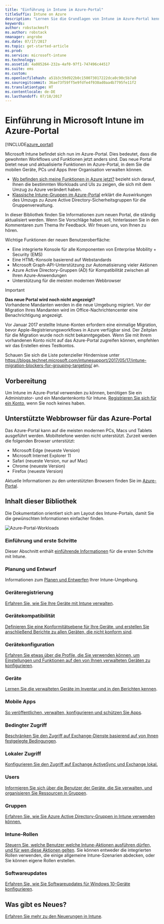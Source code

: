 ```yaml
---
title: "Einführung in Intune im Azure-Portal"
titleSuffix: Intune on Azure
description: "Lernen Sie die Grundlagen von Intune im Azure-Portal kennen, und erfahren Sie, wie es Ihnen beim Verwalten Ihrer Geräte helfen kann."
keywords: 
author: robstackmsft
ms.author: robstack
nmanager: angrobe
ms.date: 07/17/2017
ms.topic: get-started-article
ms.prod: 
ms.service: microsoft-intune
ms.technology: 
ms.assetid: 4a085264-232a-4af0-97f1-747496c44517
ms.suite: ems
ms.custom: 
ms.openlocfilehash: a51b3c59d922b0c150073017222dca0c90c5b7a0
ms.sourcegitcommit: 36ae73f59ff5e9fdfe4f930ad0aa4b7795fe11f2
ms.translationtype: HT
ms.contentlocale: de-DE
ms.lasthandoff: 07/18/2017
---
```

# <a name="introduction-to-microsoft-intune-in-the-azure-portal"></a>Einführung in Microsoft Intune im Azure-Portal


[!INCLUDE[azure_portal](./includes/azure_portal.md)]

Microsoft Intune befindet sich nun im Azure-Portal. Dies bedeutet, dass die gewohnten Workflows und Funktionen jetzt anders sind.
Das neue Portal bietet neue und aktualisierte Funktionen im Azure-Portal, in dem Sie die mobilen Geräte, PCs und Apps Ihrer Organisation verwalten können.

* [Wo befinden sich meine Funktionen in Azure jetzt?](ui-changes.md) bezieht sich darauf, Ihnen die bestimmten Workloads und UIs zu zeigen, die sich mit dem Umzug zu Azure verändert haben.
* [Klassische Intune-Gruppen im Azure-Portal](groups-get-started.md) erklärt die Auswirkungen des Umzugs zu Azure Active Directory-Sicherheitsgruppen für die Gruppenverwaltung.




In dieser Bibliothek finden Sie Informationen zum neuen Portal, die ständig aktualisiert werden. Wenn Sie Vorschläge haben soll, hinterlassen Sie in den Kommentaren zum Thema Ihr Feedback. Wir freuen uns, von Ihnen zu hören.

Wichtige Funktionen der neuen Benutzeroberfläche:

- Eine integrierte Konsole für alle Komponenten von Enterprise Mobility + Security (EMS)
- Eine HTML-Konsole basierend auf Webstandards
- Microsoft Graph-API-Unterstützung zur Automatisierung vieler Aktionen
- Azure Active Directory-Gruppen (AD) für Kompatibilität zwischen all Ihren Azure-Anwendungen
- Unterstützung für die meisten modernen Webbrowser

> [!IMPORTANT]
> **Das neue Portal wird noch nicht angezeigt?**<br>
> Vorhandene Mandanten werden in die neue Umgebung migriert. Vor der Migration Ihres Mandanten wird im Office-Nachrichtencenter eine Benachrichtigung angezeigt.
>
> Vor Januar 2017 erstellte Intune-Konten erfordern eine einmalige Migration, bevor Apple-Registrierungsworkflows in Azure verfügbar sind. Der Zeitplan für die Migration wurde noch nicht bekanntgegeben. Wenn Sie mit Ihrem vorhandenen Konto nicht auf das Azure-Portal zugreifen können, empfehlen wir das Erstellen eines Testkontos.
>
> Schauen Sie sich die Liste potenzieller Hindernisse unter https://blogs.technet.microsoft.com/intunesupport/2017/05/17/intune-migration-blockers-for-grouping-targeting/ an.


## <a name="before-you-start"></a>Vorbereitung

Um Intune im Azure-Portal verwenden zu können, benötigen Sie ein Administrator- und ein Mandantenkonto für Intune. [Registrieren Sie sich für ein Konto](https://portal.office.com/Signup/Signup.aspx?OfferId=40BE278A-DFD1-470a-9EF7-9F2596EA7FF9&dl=INTUNE_A&ali=1#0%20), wenn Sie noch keines haben.

## <a name="supported-web-browsers-for-the-azure-portal"></a>Unterstützte Webbrowser für das Azure-Portal

Das Azure-Portal kann auf die meisten modernen PCs, Macs und Tablets ausgeführt werden. Mobiltelefone werden nicht unterstützt.
Zurzeit werden die folgenden Browser unterstützt:

- Microsoft Edge (neueste Version)
- Microsoft Internet Explorer 11
- Safari (neueste Version, nur auf Mac)
- Chrome (neueste Version)
- Firefox (neueste Version)

Aktuelle Informationen zu den unterstützten Browsern finden Sie im [Azure-Portal](https://docs.microsoft.com/azure/azure-preview-portal-supported-browsers-devices).

## <a name="whats-in-this-library"></a>Inhalt dieser Bibliothek

Die Dokumentation orientiert sich am Layout des Intune-Portals, damit Sie die gewünschten Informationen einfacher finden.

![Azure-Portal-Workloads](./media/azure-portal-workloads.png)

### <a name="introduction-and-get-started"></a>Einführung und erste Schritte
Dieser Abschnitt enthält [einführende Informationen](introduction-intune.md) für die ersten Schritte mit Intune.
### <a name="plan-and-design"></a>Planung und Entwurf
Informationen zum [Planen und Entwerfen](/intune-classic/plan-design/introduction) Ihrer Intune-Umgebung.
### <a name="device-enrollment"></a>Geräteregistrierung
[Erfahren Sie, wie Sie Ihre Geräte mit Intune verwalten](device-enrollment.md).
### <a name="device-compliance"></a>Gerätekompatibilität
[Definieren Sie eine Konformitätsebene für Ihre Geräte, und erstellen Sie anschließend Berichte zu allen Geräten, die nicht konform sind](device-compliance.md).
### <a name="device-configuration"></a>Gerätekonfiguration
[Erfahren Sie etwas über die Profile, die Sie verwenden können, um Einstellungen und Funktionen auf den von Ihnen verwalteten Geräten zu konfigurieren](device-profiles.md).
### <a name="devices"></a>Geräte
[Lernen Sie die verwalteten Geräte im Inventar und in den Berichten kennen](device-management.md).
### <a name="mobile-apps"></a>Mobile Apps
[So veröffentlichen, verwalten, konfigurieren und schützen Sie Apps](app-management.md).
### <a name="conditional-access"></a>Bedingter Zugriff
[Beschränken Sie den Zugriff auf Exchange-Dienste basierend auf von Ihnen festgelegte Bedingungen](conditional-access.md).
### <a name="on-premises-access"></a>Lokaler Zugriff
[Konfigurieren Sie den Zugriff auf Exchange ActiveSync und Exchange lokal.](/intune-classic/deploy-use/mobile-device-management-with-exchange-activesync-and-microsoft-intune)
### <a name="users"></a>Users
[Informieren Sie sich über die Benutzer der Geräte, die Sie verwalten, und organisieren Sie Ressourcen in Gruppen](users-add.md).
### <a name="groups"></a>Gruppen
[Erfahren Sie, wie Sie Azure Active Directory-Gruppen in Intune verwenden können.](groups-get-started.md)
### <a name="intune-roles"></a>Intune-Rollen
[Steuern Sie, welche Benutzer welche Intune-Aktionen ausführen dürfen, und für wen diese Aktionen gelten](role-based-access-control.md). Sie können entweder die integrierten Rollen verwenden, die einige allgemeine Intune-Szenarien abdecken, oder Sie können eigene Rollen erstellen.
### <a name="software-updates"></a>Softwareupdates
[Erfahren Sie, wie Sie Softwareupdates für Windows 10-Geräte konfigurieren](windows-update-for-business-configure.md).



## <a name="whats-new"></a>Was gibt es Neues?

[Erfahren Sie mehr zu den Neuerungen in Intune](whats-new.md).
